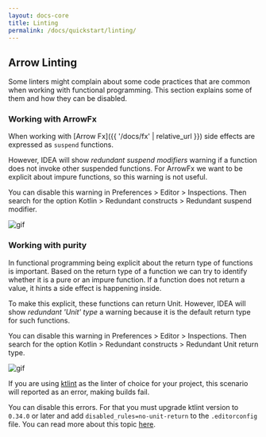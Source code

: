 ```yaml
---
layout: docs-core
title: Linting
permalink: /docs/quickstart/linting/
---
```


## Arrow Linting

Some linters might complain about some code practices that are common when working with functional programming. This section explains some of them and how they can be disabled.

### Working with ArrowFx

When working with [Arrow Fx]({{ '/docs/fx' | relative_url }}) side effects are expressed as `suspend` functions. 

However, IDEA will show *redundant suspend modifiers* warning if a function does not invoke other suspended functions. For ArrowFx we want to be explicit about impure functions, so this warning is not useful.

You can disable this warning in Preferences > Editor > Inspections. Then search for the option Kotlin > Redundant constructs > Redundant suspend modifier.

![gif](/img/linting/linting_suspend_modifier.gif)

### Working with purity

In functional programming being explicit about the return type of functions is important. Based on the return type of a function we can try to identify whether it is a pure or an impure function. If a function does not return a value, it hints a side effect is happening inside.

To make this explicit, these functions can return Unit. However, IDEA will show *redundant 'Unit' type* a warning because it is the default return type for such functions.

You can disable this warning in Preferences > Editor > Inspections. Then search for the option Kotlin > Redundant constructs > Redundant Unit return type.

![gif](/img/linting/linting_unit_return_type.gif)

If you are using [ktlint](https://ktlint.github.io/) as the linter of choice for your project, this scenario will reported as an error, making builds fail.

You can disable this errors. For that you must upgrade ktlint version to `0.34.0` or later and add `disabled_rules=no-unit-return` to the `.editorconfig` file. You can read more about this topic [here](https://github.com/pinterest/ktlint#editorconfig).
